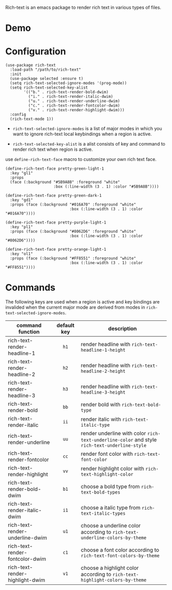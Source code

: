 Rich-text is an emacs package to render rich text in various types of files.

# Demo


# Configuration

```emacs-lisp
(use-package rich-text
  :load-path "/path/to/rich-text"
  :init
  (use-package selected :ensure t)
  (setq rich-text-selected-ignore-modes '(prog-mode))
  (setq rich-text-selected-key-alist
        '(("b." . rich-text-render-bold-dwim)
          ("i." . rich-text-render-italic-dwim)
          ("u." . rich-text-render-underline-dwim)
          ("c." . rich-text-render-fontcolor-dwim)
          ("v." . rich-text-render-highlight-dwim)))
  :config
  (rich-text-mode 1))
```

- `rich-text-selected-ignore-modes` is a list of major modes in which you want to ignore rich-text local keybindings when a region is active.

- `rich-text-selected-key-alist` is a alist consists of key and command to render rich text when region is active.

use `define-rich-text-face` macro to customize your own rich text face.

```emacs-lisp
(define-rich-text-face pretty-green-light-1
  :key "gl1"
  :props
  (face (:background "#5B9A8B" :foreground "white"
                     :box (:line-width (3 . 1) :color "#5B9A8B"))))

(define-rich-text-face pretty-green-dark-1
  :key "gd1"
  :props (face (:background "#016A70" :foreground "white"
                            :box (:line-width (3 . 1) :color "#016A70"))))

(define-rich-text-face pretty-purple-light-1
  :key "pl1"
  :props (face (:background "#8062D6" :foreground "white"
                            :box (:line-width (3 . 1) :color "#8062D6"))))

(define-rich-text-face pretty-orange-light-1
  :key "ol1"
  :props (face (:background "#FF8551" :foreground "white"
                            :box (:line-width (3 . 1) :color "#FF8551"))))
```

# Commands

The following keys are used when a region is active and key bindings are invalided when the current major mode are derived from modes in `rich-text-selected-ignore-modes`.

| command function                | default key | description                                                                                   |
|---------------------------------|:-----------:|-----------------------------------------------------------------------------------------------|
| rich-text-render-headline-1     | `h1`        | render headline with `rich-text-headline-1-height `                                           |
| rich-text-render-headline-2     | `h2`        | render headline with `rich-text-headline-2-height `                                           |
| rich-text-render-headline-3     | `h3`        | render headline with `rich-text-headline-3-height `                                           |
| rich-text-render-bold           | `bb`        | render bold with `rich-text-bold-type`                                                        |
| rich-text-render-italic         | `ii`        | render italic with `rich-text-italic-type`                                                    |
| rich-text-render-underline      | `uu`        | render underline with color `rich-text-underline-color` and style `rich-text-underline-style` |
| rich-text-render-fontcolor      | `cc`        | render font color with `rich-text-font-color`                                                 |
| rich-text-render-highlight      | `vv`        | render highlight color with `rich-text-highlight-color`                                       |
| rich-text-render-bold-dwim      | `b1`        | choose a bold type from `rich-text-bold-types`                                                |
| rich-text-render-italic-dwim    | `i1`        | choose a italic type from `rich-text-italic-types`                                            |
| rich-text-render-underline-dwim | `u1`        | choose a underline color according to `rich-text-underline-colors-by-theme`                   |
| rich-text-render-fontcolor-dwim | `c1`        | choose a font color according to `rich-text-font-colors-by-theme`                             |
| rich-text-render-highlight-dwim | `v1`        | choose a highlight color according to `rich-text-highlight-colors-by-theme`                   |

